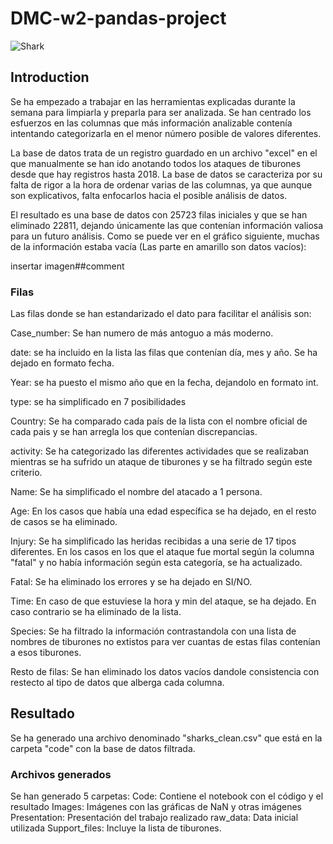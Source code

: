# DMC-w2-pandas-project

![Shark](https://emtstatic.com/2014/07/tiburon.jpg)

## Introduction

Se ha empezado a trabajar en las herramientas explicadas durante la semana para limpiarla y preparla para ser analizada. Se han centrado los esfuerzos en las columnas que más información analizable contenía intentando categorizarla en el menor número posible de valores diferentes.

La base de datos trata de un registro guardado en un archivo "excel" en el que manualmente se han ido anotando todos los ataques de tiburones desde que hay registros hasta 2018. La base de datos se caracteriza por su falta de rigor a la hora de ordenar varias de las columnas, ya que aunque son explicativos, falta enfocarlos hacia el posible análisis de datos. 


El resultado es una base de datos con 25723 filas iniciales y que se han eliminado 22811, dejando únicamente las que contenían información valiosa para un futuro análisis. Como se puede ver en el gráfico siguiente, muchas de la información estaba vacía (Las parte en amarillo son datos vacíos): 
 
 insertar imagen##comment

 ### Filas

 Las filas donde se han estandarizado el dato para facilitar el análisis son:
 
 Case_number: Se han numero de más antoguo a más moderno. 
 
 date: se ha incluido en la lista las filas que contenían día, mes y año. Se ha dejado en formato fecha.
 
 Year: se ha puesto el mismo año que en la fecha, dejandolo en formato int. 
 
 type: se ha simplificado en 7 posibilidades
 
 Country: Se ha comparado cada país de la lista con el nombre oficial de cada pais y se han arregla los que contenían discrepancias. 
 
 activity: Se ha categorizado las diferentes actividades que se realizaban mientras se ha sufrido un ataque de tiburones y se ha filtrado según este criterio. 
 
 Name: Se ha simplificado el nombre del atacado a 1 persona.
 
 Age: En los casos que había una edad específica se ha dejado, en el resto de casos se ha eliminado. 
 
 Injury: Se ha simplificado las heridas recibidas a una serie de 17 tipos diferentes. En los casos en los que el ataque fue  mortal según la columna "fatal" y no había información según esta categoría, se ha actualizado. 
 
 Fatal: Se ha eliminado los errores y se ha dejado en SI/NO. 
 
 Time: En caso de que estuviese la hora y min del ataque, se ha dejado. En caso contrario se ha eliminado de la lista. 
 
 Species: Se ha filtrado la información contrastandola con una lista de nombres de tiburones no extistos para ver cuantas de estas filas contenían a esos tiburones. 
 
 Resto de filas: Se han eliminado los datos vacíos dandole consistencia con restecto al tipo de datos que alberga cada columna.  


## Resultado

Se ha generado una archivo denominado "sharks_clean.csv" que está en la carpeta "code" con la base de datos filtrada. 

 ### Archivos generados

 Se han generado 5 carpetas: 
 Code: Contiene el notebook con el código y el resultado
 Images: Imágenes con las gráficas de NaN y otras imágenes
 Presentation: Presentación del trabajo realizado
 raw_data: Data inicial utilizada
 Support_files: Incluye la lista de tiburones. 







